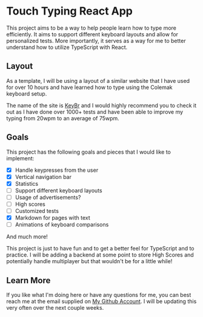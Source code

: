 # Touch Typing React App

This project aims to be a way to help people learn how to type more efficiently.
It aims to support different keyboard layouts and allow for personalized tests.
More importantly, it serves as a way for me to better understand how to utilize
TypeScript with React.

## Layout

As a template, I will be using a layout of a similar website that I have used
for over 10 hours and have learned how to type using the Colemak keyboard setup.

The name of the site is [KeyBr](https://www.keybr.com) and I would highly
recommend you to check it out as I have done over 1000+ tests and have been able
to improve my typing from 20wpm to an average of 75wpm.

## Goals

This project has the following goals and pieces that I would like to implement:

- [x] Handle keypresses from the user
- [x] Vertical navigation bar
- [x] Statistics
- [ ] Support different keyboard layouts
- [ ] Usage of advertisements?
- [ ] High scores
- [ ] Customized tests
- [x] Markdown for pages with text
- [ ] Animations of keyboard comparisons

And much more!

This project is just to have fun and to get a better feel for TypeScript and to
practice. I will be adding a backend at some point to store High Scores and
potentially handle multiplayer but that wouldn't be for a little while!

## Learn More

If you like what I'm doing here or have any questions for me, you can best reach
me at the email supplied on [My Github Account](https://github.com/IzzyBeraja).
I will be updating this very often over the next couple weeks.
